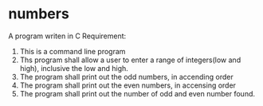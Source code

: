 # numbers

A program writen in C
Requirement:
  1. This is a command line program
  2. Ths program shall allow a user to enter a range of integers(low and high), inclusive the low and high.
  3. The program shall print out the odd numbers, in accending order
  4. The program shall print out the even numbers, in accensing order
  5. The program shall print out the number of odd and even number found.
